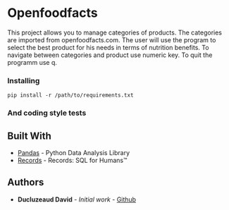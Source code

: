 # Openfoodfacts

This project allows you to manage categories of products. The categories are imported from openfoodfacts.com. The user will use the program to select the best product for his needs in terms of nutrition benefits. To navigate between categories and product use numeric key. To quit the programm use q.

### Installing

`pip install -r /path/to/requirements.txt`

### And coding style tests


## Built With

* [Pandas](http://pandas.pydata.org/index.html) - Python Data Analysis Library
* [Records](https://github.com/kennethreitz/records) - Records: SQL for Humans™

## Authors

* **Ducluzeaud David** - *Initial work* - [Github](https://github.com/SneakyPeat)
